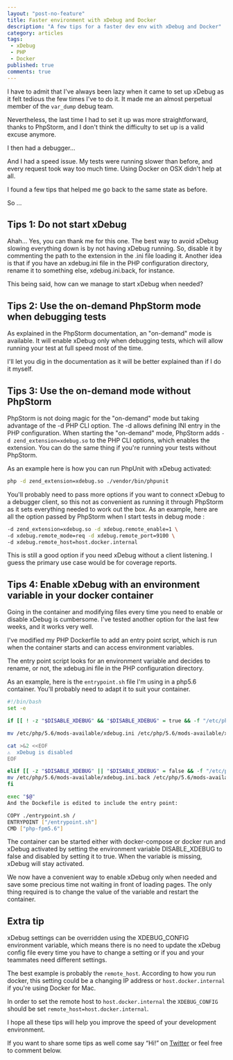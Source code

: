 ```yaml
---
layout: "post-no-feature"
title: Faster environment with xDebug and Docker
description: "A few tips for a faster dev env with xDebug and Docker"
category: articles
tags:
 - xDebug
 - PHP
 - Docker
published: true
comments: true
---
```


I have to admit that I've always been lazy when it came to set up xDebug as it felt tedious the few times I've to do it. It made me an almost perpetual member of the `var_dump` debug team.

Nevertheless, the last time I had to set it up was more straightforward, thanks to PhpStorm, and I don't think the difficulty to set up is a valid excuse anymore.

I then had a debugger…

And I had a speed issue. My tests were running slower than before, and every request took way too much time. Using Docker on OSX didn't help at all.

I found a few tips that helped me go back to the same state as before.

So …

## Tips 1: Do not start xDebug
Ahah… Yes, you can thank me for this one. The best way to avoid xDebug slowing everything down is by not having xDebug running. So, disable it by commenting the path to the extension in the .ini file loading it. Another idea is that if you have an xdebug.ini file in the PHP configuration directory, rename it to something else, xdebug.ini.back, for instance.

This being said, how can we manage to start xDebug when needed?

## Tips 2: Use the on-demand PhpStorm mode when debugging tests
As explained in the PhpStorm documentation, an "on-demand" mode is available. It will enable xDebug only when debugging tests, which will allow running your test at full speed most of the time.

I'll let you dig in the documentation as it will be better explained than if I do it myself.

## Tips 3: Use the on-demand mode without PhpStorm
PhpStorm is not doing magic for the "on-demand" mode but taking advantage of the -d PHP CLI option. The -d allows defining INI entry in the PHP configuration. When starting the "on-demand" mode, PhpStorm adds `-d zend_extension=xdebug.so` to the PHP CLI options, which enables the extension. You can do the same thing if you're running your tests without PhpStorm.

As an example here is how you can run PhpUnit with xDebug activated:

```bash
php -d zend_extension=xdebug.so ./vendor/bin/phpunit
```

You'll probably need to pass more options if you want to connect xDebug to a debugger client, so this not as convenient as running it through PhpStorm as it sets everything needed to work out the box. As an example, here are all the option passed by PhpStorm when I start tests in debug mode :

```bash
-d zend_extension=xdebug.so -d xdebug.remote_enable=1 \
-d xdebug.remote_mode=req -d xdebug.remote_port=9100 \
-d xdebug.remote_host=host.docker.internal
```

This is still a good option if you need xDebug without a client listening. I guess the primary use case would be for coverage reports.

## Tips 4: Enable xDebug with an environment variable in your docker container
Going in the container and modifying files every time you need to enable or disable xDebug is cumbersome. I've tested another option for the last few weeks, and it works very well.

I've modified my PHP Dockerfile to add an entry point script, which is run when the container starts and can access environment variables.

The entry point script looks for an environment variable and decides to rename, or not, the xdebug.ini file in the PHP configuration directory.

As an example, here is the `entrypoint.sh` file I'm using in a php5.6 container. You'll probably need to adapt it to suit your container.

```bash
#!/bin/bash
set -e

if [[ ! -z "$DISABLE_XDEBUG" && "$DISABLE_XDEBUG" = true && -f "/etc/php/5.6/mods-available/xdebug.ini" ]]; then

mv /etc/php/5.6/mods-available/xdebug.ini /etc/php/5.6/mods-available/xdebug.ini.back

cat >&2 <<EOF
⚠️  xDebug is disabled
EOF

elif [[ -z "$DISABLE_XDEBUG" || "$DISABLE_XDEBUG" = false && -f "/etc/php/5.6/mods-available/xdebug.ini.back" ]]; then
mv /etc/php/5.6/mods-available/xdebug.ini.back /etc/php/5.6/mods-available/xdebug.ini
fi

exec "$@"
And the Dockefile is edited to include the entry point:

COPY ./entrypoint.sh /
ENTRYPOINT ["/entrypoint.sh"]
CMD ["php-fpm5.6"]
```

The container can be started either with docker-compose or docker run and xDebug activated by setting the environment variable DISABLE_XDEBUG to false and disabled by setting it to true. When the variable is missing, xDebug will stay activated.

We now have a convenient way to enable xDebug only when needed and save some precious time not waiting in front of loading pages. The only thing required is to change the value of the variable and restart the container.

## Extra tip
xDebug settings can be overridden using the XDEBUG_CONFIG environment variable, which means there is no need to update the xDebug config file every time you have to change a setting or if you and your teammates need different settings.

The best example is probably the `remote_host`. According to how you run docker, this setting could be a changing IP address or `host.docker.internal` if you're using Docker for Mac.

In order to set the remote host to `host.docker.internal` the `XDEBUG_CONFIG` should be set `remote_host=host.docker.internal`.

I hope all these tips will help you improve the speed of your development environment.



If you want to share some tips as well come say “Hi!” on [Twitter](https://twitter.com/selrahcd) or feel free to comment below.



